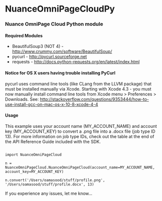 <h1>NuanceOmniPageCloudPy</h1>

<h3>Nuance OmniPage Cloud Python module</h3>

<h4>Required Modules</h4>

- BeautifulSoup3 (NOT 4) - http://www.crummy.com/software/BeautifulSoup/
- pycurl - http://pycurl.sourceforge.net
- requests - http://docs.python-requests.org/en/latest/index.html

<h4>Notice for OS X users having trouble installing PyCurl</h4>

pycurl uses command line tools (like CLang from the LLVM package) that must be installed manually via Xcode.
Starting with Xcode 4.3 - you must now manually install command line tools from Xcode menu > Preferences > Downloads.
See: http://stackoverflow.com/questions/9353444/how-to-use-install-gcc-on-mac-os-x-10-8-xcode-4-4

<h4>Usage</h4>

This example uses your account name (MY_ACCOUNT_NAME) and account key (MY_ACCOUNT_KEY) to convert a .png file into a .docx file (job type ID 13).
For more information on job type IDs, check out the table at the end of the API Reference Guide included with the SDK.

<code>
import NuanceOmniPageCloud
</code>
<code>
n = NuanceOmniPageCloud.NuanceOmniPageCloud(account_name=MY_ACCOUNT_NAME, account_key=MY_ACCOUNT_KEY)
</code>
<code>
n.convert('/Users/oamasood/stuff/profile.png', '/Users/oamasood/stuff/profile.docx', 13)
</code>

If you experience any issues, let me know...